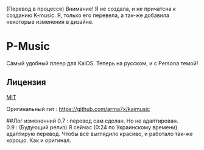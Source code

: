 (Перевод в процессе)
Внимание! Я не создала, и не причатсна к созданию K-music. Я, только его перевела, а так-же добавила некоторые изменения в дизайне.
# P-Music
Самый удобный плеер для KaiOS. Теперь на русском, и с Persona темой!
## Лицензия

[MIT](https://opensource.org/licenses/MIT)

Оригинальный гит : https://github.com/arma7x/kaimusic

##Лог измененний
0.7 : перевод сам сделан. Но не адаптирован.                                                                                                                                                                                     
0.9 : (Будующий релиз) Я сейчас (0:24 по Украинскому времени) адаптирую перевод. Чтобы всё выглядило красиво, и работало так-же хорошо. Как и оригинал.

